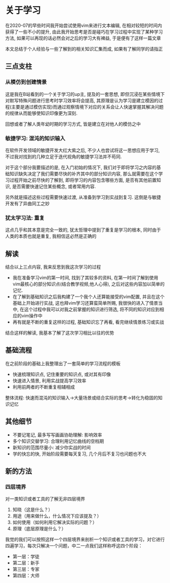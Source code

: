 # 关于学习

在2020-07的早些时间我开始尝试使用vim来进行文本编辑, 在相对较短的时间内获得了一些不小的提升, 由此我开始思考是否是碰巧在学习过程中实现了某种学习方法, 如果可以再现的话必然会对之后的学习大有裨益, 于是便有了这样一篇文章

本文总结于个人经验与一些了解到的相关知识汇集而成, 如果有了解同学的请指正

## 三点支柱

### 从模仿到创建情景

这是我在B站看到的一个关于学习的up主, 提及的一套思想, 即但沉浸在某些情境下对默写特殊问题进行思考时学习效率将会提高, 其原理是认为学习是建立模因的过程(主要是通过模仿实现)而通过观察情境下对应的关系会让人快速掌握其解决问题的规律从而能够使知识印像更为深刻.

回想或者了解人类年幼时期的学习方式, 皆是建立在对他人的模仿之中

### 敏捷学习: 混沌的知识输入

在软件开发领域的敏捷开发大红大紫之后, 不少人也尝试将这一思想应用于学习, 不过我对找到的几种立足于迭代视角的敏捷学习法并不苟同.

对于这个部分我要描述的是, 在入门初始的情况下, 我们对于即将学习之内容的基础知识缺失决定了我们需要尽快的补齐其中的部分知识内容, 那么就需要在这个学习过程开始之前尽快的了解到, 即将学习的内容包含哪些方面, 是否有其他前置知识, 是否需要快速记住某些概念, 或者常用内容.

另外就是描述这些过程需要快速过渡, 从准备到学习到实战到复习. 这倒是与敏捷开发有了异曲同工之妙

### 犹太学习法: 重复

这点几乎和其本意是完全一致的, 犹太哲理中提到了重复是学习的根本, 同时由于人类的本质也就是重复, 我相信这必然是正确的

## 解读

结合以上三点内容, 我来反思到我这次学习的过程

* 我在准备学习vim的第一时间, 找到了其较多的资料, 在第一时间了解到使用vim最核心的部分知识点(结合教学视频,他人心得), 之后对这些内容加以简单的记忆.
* 在了解到基础知识之后我构建了一个我个人还算能接受的vim配置, 并且在这个基础上开始进行实战, 这也拜vim学习还算蛮简单所赐, 我很快的进入了情景当中, 在这个过程中我可以对我之前掌握的知识进行筛选, 将不同的知识对应到相应的vim操作中
* 再有就是不断的重复这样的过程, 基础知识忘了再看, 看完继续情景练习或实战

结合这样的解读, 我基本了解了这次学习相比以往的优势

## 基础流程

在之前阶段的基础上我整理出了一套简单的学习流程的模板

* 快速梳理知识点, 记住重要的知识点, 或对其有印像
* 快速进入情景, 利用实战提高学习效率
* 利用前两者的不断重复相辅相成

整体流程: 快速而混沌的知识输入->大量场景或结合实际的思考->转化为稳固的知识记忆

## 其他细节

* 不要记笔记, 最多写写画画协助理解: 影响效率
* 多个知识交替学习: 合理利用记忆曲线的空档期
* 新知识的范围尽量小: 减少你实战的时间
* 学的快忘的快, 开始阶段需要每天复习, 几个月后不复习也问题也不大


## 新的方法

### 四层境界

对一类知识或者工具的了解无非四层境界
1. 知晓（这是什么？）
2. 用途（用来做什么，什么情况下应该提及？）
3. 如何使用（如何利用它解决实际的问题？）
4. 原理（底层原理是什么？）

我觉的我们可以按照这样一个四层境界来剖析一个知识或者工具的学习，对它进行四遍学习，每次只解决一个问题，中二一点我们这样称呼这四个阶段：
* 第一层：学徒
* 第二层：新手
* 第三层：专家
* 第四层：大师
